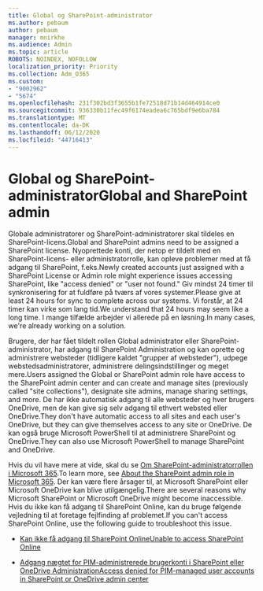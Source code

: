 ```yaml
---
title: Global og SharePoint-administrator
ms.author: pebaum
author: pebaum
manager: mnirkhe
ms.audience: Admin
ms.topic: article
ROBOTS: NOINDEX, NOFOLLOW
localization_priority: Priority
ms.collection: Adm_O365
ms.custom:
- "9002962"
- "5674"
ms.openlocfilehash: 231f302bd3f3655b1fe72518d71b14d464914ce0
ms.sourcegitcommit: 936330b11fec49f6174eadea6c765bdf9e6ba784
ms.translationtype: MT
ms.contentlocale: da-DK
ms.lasthandoff: 06/12/2020
ms.locfileid: "44716413"
---
```

# <a name="global-and-sharepoint-admin"></a><span data-ttu-id="d92ca-102">Global og SharePoint-administrator</span><span class="sxs-lookup"><span data-stu-id="d92ca-102">Global and SharePoint admin</span></span>

<span data-ttu-id="d92ca-103">Globale administratorer og SharePoint-administratorer skal tildeles en SharePoint-licens.</span><span class="sxs-lookup"><span data-stu-id="d92ca-103">Global and SharePoint admins need to be assigned a SharePoint license.</span></span> <span data-ttu-id="d92ca-104">Nyoprettede konti, der netop er tildelt med en SharePoint-licens- eller administratorrolle, kan opleve problemer med at få adgang til SharePoint, f.eks.</span><span class="sxs-lookup"><span data-stu-id="d92ca-104">Newly created accounts just assigned with a SharePoint License or Admin role might experience issues accessing SharePoint, like "access denied" or "user not found."</span></span> <span data-ttu-id="d92ca-105">Giv mindst 24 timer til synkronisering for at fuldføre på tværs af vores systemer.</span><span class="sxs-lookup"><span data-stu-id="d92ca-105">Please give at least 24 hours for sync to complete across our systems.</span></span> <span data-ttu-id="d92ca-106">Vi forstår, at 24 timer kan virke som lang tid.</span><span class="sxs-lookup"><span data-stu-id="d92ca-106">We understand that 24 hours may seem like a long time.</span></span> <span data-ttu-id="d92ca-107">I mange tilfælde arbejder vi allerede på en løsning.</span><span class="sxs-lookup"><span data-stu-id="d92ca-107">In many cases, we're already working on a solution.</span></span>

<span data-ttu-id="d92ca-108">Brugere, der har fået tildelt rollen Global administrator eller SharePoint-administrator, har adgang til SharePoint Administration og kan oprette og administrere websteder (tidligere kaldet "grupper af websteder"), udpege webstedsadministratorer, administrere delingsindstillinger og meget mere.</span><span class="sxs-lookup"><span data-stu-id="d92ca-108">Users assigned the Global or SharePoint admin role have access to the SharePoint admin center and can create and manage sites (previously called "site collections"), designate site admins, manage sharing settings, and more.</span></span> <span data-ttu-id="d92ca-109">De har ikke automatisk adgang til alle websteder og hver brugers OneDrive, men de kan give sig selv adgang til ethvert websted eller OneDrive.</span><span class="sxs-lookup"><span data-stu-id="d92ca-109">They don't have automatic access to all sites and each user's OneDrive, but they can give themselves access to any site or OneDrive.</span></span> <span data-ttu-id="d92ca-110">De kan også bruge Microsoft PowerShell til at administrere SharePoint og OneDrive.</span><span class="sxs-lookup"><span data-stu-id="d92ca-110">They can also use Microsoft PowerShell to manage SharePoint and OneDrive.</span></span>

<span data-ttu-id="d92ca-111">Hvis du vil have mere at vide, skal du se [Om SharePoint-administratorrollen i Microsoft 365](https://docs.microsoft.com/sharepoint/sharepoint-admin-role).</span><span class="sxs-lookup"><span data-stu-id="d92ca-111">To learn more, see [About the SharePoint admin role in Microsoft 365](https://docs.microsoft.com/sharepoint/sharepoint-admin-role).</span></span>
<span data-ttu-id="d92ca-112">Der kan være flere årsager til, at Microsoft SharePoint eller Microsoft OneDrive kan blive utilgængelig.</span><span class="sxs-lookup"><span data-stu-id="d92ca-112">There are several reasons why Microsoft SharePoint or Microsoft OneDrive might become inaccessible.</span></span> <span data-ttu-id="d92ca-113">Hvis du ikke kan få adgang til SharePoint Online, kan du bruge følgende vejledning til at foretage fejlfinding af problemet.</span><span class="sxs-lookup"><span data-stu-id="d92ca-113">If you can't access SharePoint Online, use the following guide to troubleshoot this issue.</span></span>

- [<span data-ttu-id="d92ca-114">Kan ikke få adgang til SharePoint Online</span><span class="sxs-lookup"><span data-stu-id="d92ca-114">Unable to access SharePoint Online</span></span>](https://docs.microsoft.com/sharepoint/troubleshoot/sharing-and-permissions/sharepoint-online-inaccessible)

- [<span data-ttu-id="d92ca-115">Adgang nægtet for PIM-administrerede brugerkonti i SharePoint eller OneDrive Administration</span><span class="sxs-lookup"><span data-stu-id="d92ca-115">Access denied for PIM-managed user accounts in SharePoint or OneDrive admin center</span></span>](https://docs.microsoft.com/sharepoint/troubleshoot/administration/access-denied-to-pim-user-accounts)